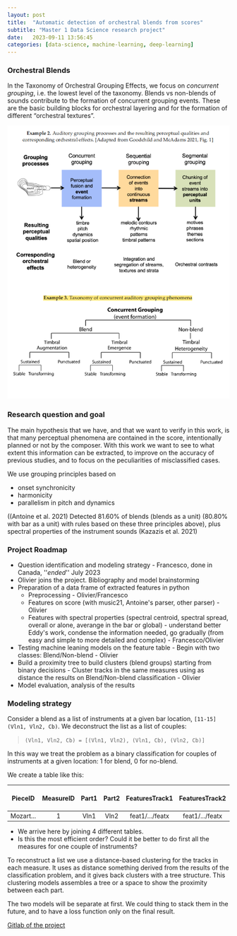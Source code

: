 ```yaml
---
layout: post
title:  "Automatic detection of orchestral blends from scores"
subtitle: "Master 1 Data Science research project"
date:   2023-09-11 13:56:45
categories: [data-science, machine-learning, deep-learning]
---
```


### Orchestral Blends

In the Taxonomy of Orchestral Grouping Effects, we focus on *concurrent grouping*, i.e. the lowest level of the taxonomy. Blends vs non-blends of sounds contribute to the formation of concurrent grouping events. These are the basic building blocks for orchestral layering and for the formation of different “orchestral textures”.

![Alt text](images/Taxonomy1.png "TOGE Concurrent Grouping")

### Research question and goal

The main hypothesis that we have, and that we want to verify in this work, is that many perceptual phenomena are contained in the score, intentionally planned or not by the composer. With this work we want to see to what extent this information can be extracted, to improve on the accuracy of previous studies, and to focus on the peculiarities of misclassified cases.

We use grouping principles based on

- onset synchronicity
- harmonicity
- parallelism in pitch and dynamics

((Antoine et al. 2021) Detected 81.60% of blends (blends as a unit) (80.80% with bar as a unit) with rules based on these three principles above), plus spectral properties of the instrument sounds (Kazazis et al. 2021)

### Project Roadmap

- Question identification and modeling strategy - Francesco, done in Canada, ''*ended*'' July 2023
- Olivier joins the project. Bibliography and model brainstorming
- Preparation of a data frame of extracted features in python
  - Preprocessing - Olivier/Francesco
  - Features on score (with music21, Antoine's parser, other parser) - Olivier
  - Features with spectral properties (spectral centroid, spectral spread, overall or alone, averange in the bar or global) - understand better Eddy's work, condense the information needed, go gradually (from easy and simple to more detailed and complex) - Francesco/Olivier
- Testing machine leaning models on the feature table - Begin with two classes: Blend/Non-blend - Olivier
- Build a proximity tree to build clusters (blend groups) starting from binary decisions - Cluster tracks in the same measures using as distance the results on Blend/Non-blend classification - Olivier
- Model evaluation, analysis of the results

### Modeling strategy

Consider a blend as a list of instruments at a given bar location, ``[11-15] (Vln1, Vln2, Cb)``. We deconstruct the list as a list of couples:

> ``(Vln1, Vln2, Cb) = [(Vln1, Vln2), (Vln1, Cb), (Vln2, Cb)]``

In this way we treat the problem as a binary classification for couples of instruments at a given location: $1$ for blend, $0$ for no-blend.

We create a table like this:

|  PieceID  | MeasureID | Part1 | Part2 |   FeaturesTrack1  |   FeaturesTrack2  | CrossTrackFeatures | Target: Blend (1/0)  |
|:---------:|:---------:|:-----:|:-----:|:-----------------:|:-----------------:|:------------------:|:--------------------:|
| Mozart... |     1     | Vln1  |  Vln2 |  feat1/.../featx  |  feat1/.../featx  |   feat1/.../featx  |           1          |

- We arrive here by joining 4 different tables.
- Is this the most efficient order? Could it be better to do first all the measures for one couple of instruments?

To reconstruct a list we use a distance-based clustering for the tracks in each measure. It uses as distance something derived from the results of the classification problem, and it gives back clusters with a tree structure. This clustering models assembles a tree or a space to show the proximity between each part.

The two models will be separate at first. We could thing to stack them in the future, and to have a loss function only on the final result.

[Gitlab of the project](https://gitlab.com/algomus.fr/orchard-blends)

